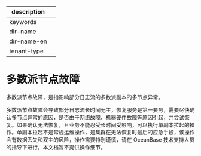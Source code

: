 |description||
|---|---|
|keywords||
|dir-name||
|dir-name-en||
|tenant-type||

# 多数派节点故障

多数派节点故障，是指影响部分日志流的多数派副本的多节点异常。

多数派节点故障会导致部分日志流长时间无主，恢复服务是第一要务，需要尽快确认多节点异常的原因，是否由于网络故障、机器硬件故障等原因引起，并尝试恢复。如果确认无法恢复，且业务不能忍受长时间受影响，可以执行单副本拉起的操作。单副本拉起不是常规运维操作，是集群在无法恢复时最后的应急手段，该操作会有数据丢失和双主的风险，操作需要特别谨慎，请在 OceanBase 技术支持人员的指导下进行，本文档暂不提供操作细节。
